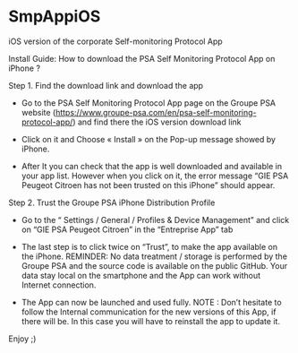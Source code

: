 # SmpAppiOS
iOS version of the corporate Self-monitoring Protocol App  

Install Guide: How to download the PSA Self Monitoring Protocol App on iPhone ?

Step 1. Find the download link and download the app 

- Go to the PSA Self Monitoring Protocol App page on the Groupe PSA website (https://www.groupe-psa.com/en/psa-self-monitoring-protocol-app/) and find there the iOS version download link

- Click on it and Choose « Install » on the Pop-up message showed by iPhone. 

- After It you can check that the app is well downloaded and available in your app list. However when you click on it, the error message “GIE PSA Peugeot Citroen has not been trusted on this iPhone” should appear. 

Step 2. Trust the Groupe PSA iPhone Distribution Profile 

- Go to the “ Settings / General / Profiles & Device Management” and click on “GIE PSA Peugeot Citroen” in the “Entreprise App” tab

- The  last step is to click twice on “Trust”, to make the app available on the iPhone.      REMINDER: No data treatment / storage is performed by the Groupe PSA and the source code is available on the public GitHub. Your data stay local on the smartphone and the App can work without Internet connection. 

- The App can now be launched and used fully. NOTE : Don’t hesitate to follow the Internal communication for the new versions of this App, if there will be. In this case you will have to reinstall the app to update it. 

Enjoy ;)
